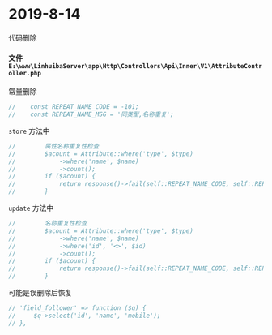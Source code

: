 # 2019-8-14
代码删除
#### 文件 `E:\www\LinhuibaServer\app\Http\Controllers\Api\Inner\V1\AttributeController.php`
常量删除
```php
//    const REPEAT_NAME_CODE = -101;
//    const REPEAT_NAME_MSG = '同类型,名称重复';
```

`store` 方法中
```php
//        属性名称重复性检查
//        $acount = Attribute::where('type', $type)
//            ->where('name', $name)
//            ->count();
//        if ($acount) {
//            return response()->fail(self::REPEAT_NAME_CODE, self::REPEAT_NAME_MSG);
//        }
```
`update` 方法中
```php
//        名称重复性检查
//        $acount = Attribute::where('type', $type)
//            ->where('name', $name)
//            ->where('id', '<>', $id)
//            ->count();
//        if ($acount) {
//            return response()->fail(self::REPEAT_NAME_CODE, self::REPEAT_NAME_MSG);
//        }
```

可能是误删除后恢复
```php
// 'field_follower' => function ($q) {
//     $q->select('id', 'name', 'mobile');
// },
```